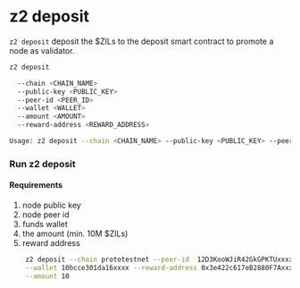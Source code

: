 # z2 deposit

`z2 deposit` deposit the $ZILs to the deposit smart contract to promote a node as validator.

```bash
z2 deposit

  --chain <CHAIN_NAME>
  --public-key <PUBLIC_KEY>
  --peer-id <PEER_ID>
  --wallet <WALLET>
  --amount <AMOUNT>
  --reward-address <REWARD_ADDRESS>

Usage: z2 deposit --chain <CHAIN_NAME> --public-key <PUBLIC_KEY> --peer-id <PEER_ID> --wallet <WALLET> --amount <AMOUNT> --reward-address <REWARD_ADDRESS>
```



### Run z2 deposit

#### Requirements

1. node public key
1. node peer id
1. funds wallet
1. the amount (min. 10M $ZILs)
1. reward address

```bash
    z2 deposit --chain prototestnet --peer-id  12D3KooWJiR42GkGPKTUxxxxx --public-key 9357841b3d8135d55aa8d2ece84de720cafd9c1c055b4e46dxxxx \
    --wallet 10bcce301da16xxxx --reward-address 0x3e422c617eB2880F7Axxxxx \
    --amount 10

